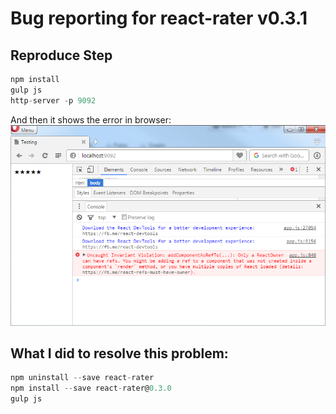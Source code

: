 # Bug reporting for react-rater v0.3.1

## Reproduce Step
```javascript
npm install
gulp js
http-server -p 9092
```
And then it shows the error in browser:
![ScreenShot](/screenshots/Error.png)

## What I did to resolve this problem:
```javascript
npm uninstall --save react-rater
npm install --save react-rater@0.3.0
gulp js
```
